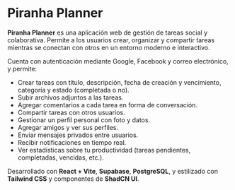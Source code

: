 # Piranha Planner

**Piranha Planner** es una aplicación web de gestión de tareas social y colaborativa. Permite a los usuarios crear, organizar y compartir tareas mientras se conectan con otros en un entorno moderno e interactivo.

Cuenta con autenticación mediante Google, Facebook y correo electrónico, y permite:

- Crear tareas con título, descripción, fecha de creación y vencimiento, categoría y estado (completada o no).
- Subir archivos adjuntos a las tareas.
- Agregar comentarios a cada tarea en forma de conversación.
- Compartir tareas con otros usuarios.
- Gestionar un perfil personal con foto y datos.
- Agregar amigos y ver sus perfiles.
- Enviar mensajes privados entre usuarios.
- Recibir notificaciones en tiempo real.
- Ver estadísticas sobre tu productividad (tareas pendientes, completadas, vencidas, etc.).

Desarrollado con **React + Vite**, **Supabase**, **PostgreSQL**, y estilizado con **Tailwind CSS** y componentes de **ShadCN UI**.

